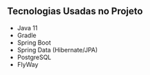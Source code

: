 ## Tecnologias Usadas no Projeto
* Java 11
* Gradle
* Spring Boot
* Spring Data (Hibernate/JPA)
* PostgreSQL
* FlyWay
